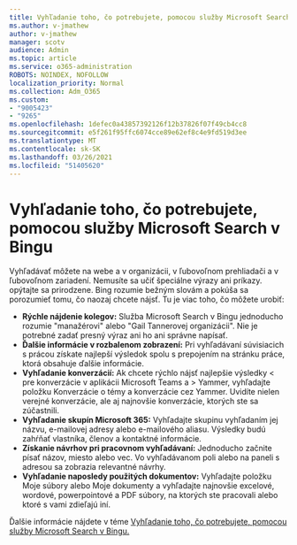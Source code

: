```yaml
---
title: Vyhľadanie toho, čo potrebujete, pomocou služby Microsoft Search v Bingu
ms.author: v-jmathew
author: v-jmathew
manager: scotv
audience: Admin
ms.topic: article
ms.service: o365-administration
ROBOTS: NOINDEX, NOFOLLOW
localization_priority: Normal
ms.collection: Adm_O365
ms.custom:
- "9005423"
- "9265"
ms.openlocfilehash: 1defec0a43857392126f12b37826f07f49cb4cc8
ms.sourcegitcommit: e5f261f95ffc6074cce89e62ef8c4e9fd519d3ee
ms.translationtype: MT
ms.contentlocale: sk-SK
ms.lasthandoff: 03/26/2021
ms.locfileid: "51405620"
---
```

# <a name="find-what-you-need-with-microsoft-search-in-bing"></a>Vyhľadanie toho, čo potrebujete, pomocou služby Microsoft Search v Bingu

Vyhľadávať môžete na webe a v organizácii, v ľubovoľnom prehliadači a v ľubovoľnom zariadení. Nemusíte sa učiť špeciálne výrazy ani príkazy. opýtajte sa prirodzene. Bing rozumie bežným slovám a pokúša sa porozumieť tomu, čo naozaj chcete nájsť. Tu je viac toho, čo môžete urobiť:

- **Rýchle nájdenie kolegov:** Služba Microsoft Search v Bingu jednoducho rozumie "manažérovi" alebo "Gail Tannerovej organizácii". Nie je potrebné zadať presný výraz ani ho ani správne napísať.
- **Ďalšie informácie v rozbalenom zobrazení:** Pri vyhľadávaní súvisiacich s prácou získate najlepší výsledok spolu s prepojením na stránku práce, ktorá obsahuje ďalšie informácie.
- **Vyhľadanie konverzácií:** Ak chcete rýchlo nájsť najlepšie výsledky < pre konverzácie v aplikácii Microsoft Teams a > Yammer, vyhľadajte položku Konverzácie o témy a konverzácie cez Yammer. Uvidíte nielen verejné konverzácie, ale aj najnovšie konverzácie, ktorých ste sa zúčastnili.
- **Vyhľadanie skupín Microsoft 365:** Vyhľadajte skupinu vyhľadaním jej názvu, e-mailovej adresy alebo e-mailového aliasu. Výsledky budú zahŕňať vlastníka, členov a kontaktné informácie.
- **Získanie návrhov pri pracovnom vyhľadávaní:** Jednoducho začnite písať názov, miesto alebo vec. Vo vyhľadávanom poli alebo na paneli s adresou sa zobrazia relevantné návrhy.
- **Vyhľadanie naposledy použitých dokumentov:** Vyhľadajte položku Moje súbory alebo Moje dokumenty a vyhľadajte najnovšie excelové, wordové, powerpointové a PDF súbory, na ktorých ste pracovali alebo ktoré s vami zdieľajú iní.

Ďalšie informácie nájdete v téme [Vyhľadanie toho, čo potrebujete, pomocou služby Microsoft Search v Bingu.](https://go.microsoft.com/fwlink/?linkid=2149027)
